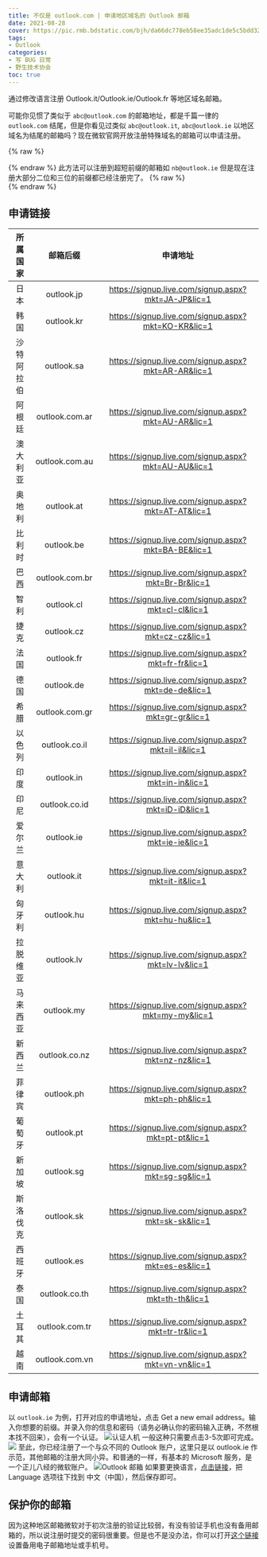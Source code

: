 ```yaml
---
title: 不仅是 outlook.com | 申请地区域名的 Outlook 邮箱
date: 2021-08-28
cover: https://pic.rmb.bdstatic.com/bjh/da66dc778eb58ee35adc1de5c5bdd323.png
tags:
- Outlook
categories:
- 写 BUG 日常
- 野生技术协会
toc: true
---
```

通过修改语言注册 Outlook.it/Outlook.ie/Outlook.fr 等地区域名邮箱。
<!--more-->
可能你见惯了类似于 `abc@outlook.com` 的邮箱地址，都是千篇一律的 `outlook.com` 结尾，但是你看见过类似 `abc@outlook.it`, `abc@outlook.ie` 以地区域名为结尾的邮箱吗？现在微软官网开放注册特殊域名的邮箱可以申请注册。

{% raw %}<article class="message is-danger"><div class="message-body">{% endraw %}
此方法可以注册到超短前缀的邮箱如 `nb@outlook.ie` 但是现在注册大部分二位和三位的前缀都已经注册完了。
{% raw %}</div></article>{% endraw %}

## 申请链接

|所属国家|邮箱后缀|申请地址|
|:-:|:-:|:-:|
|日本|outlook.jp|https://signup.live.com/signup.aspx?mkt=JA-JP&lic=1|
|韩国|outlook.kr|https://signup.live.com/signup.aspx?mkt=KO-KR&lic=1|
|沙特阿拉伯|outlook.sa|https://signup.live.com/signup.aspx?mkt=AR-AR&lic=1|
|阿根廷|outlook.com.ar|https://signup.live.com/signup.aspx?mkt=AU-AR&lic=1|
|澳大利亚|outlook.com.au|https://signup.live.com/signup.aspx?mkt=AU-AU&lic=1|
|奥地利|outlook.at|https://signup.live.com/signup.aspx?mkt=AT-AT&lic=1|
|比利时|outlook.be|https://signup.live.com/signup.aspx?mkt=BA-BE&lic=1|
|巴西|outlook.com.br|https://signup.live.com/signup.aspx?mkt=Br-Br&lic=1|
|智利|outlook.cl|https://signup.live.com/signup.aspx?mkt=cl-cl&lic=1|
|捷克|outlook.cz|https://signup.live.com/signup.aspx?mkt=cz-cz&lic=1|
|法国|outlook.fr|https://signup.live.com/signup.aspx?mkt=fr-fr&lic=1|
|德国|outlook.de|https://signup.live.com/signup.aspx?mkt=de-de&lic=1|
|希腊|outlook.com.gr|https://signup.live.com/signup.aspx?mkt=gr-gr&lic=1|
|以色列|outlook.co.il|https://signup.live.com/signup.aspx?mkt=il-il&lic=1|
|印度|outlook.in|https://signup.live.com/signup.aspx?mkt=in-in&lic=1|
|印尼|outlook.co.id|https://signup.live.com/signup.aspx?mkt=iD-iD&lic=1|
|爱尔兰|outlook.ie|https://signup.live.com/signup.aspx?mkt=ie-ie&lic=1|
|意大利|outlook.it|https://signup.live.com/signup.aspx?mkt=it-it&lic=1|
|匈牙利|outlook.hu|https://signup.live.com/signup.aspx?mkt=hu-hu&lic=1|
|拉脱维亚|outlook.lv|https://signup.live.com/signup.aspx?mkt=lv-lv&lic=1|
|马来西亚|outlook.my|https://signup.live.com/signup.aspx?mkt=my-my&lic=1|
|新西兰|outlook.co.nz|https://signup.live.com/signup.aspx?mkt=nz-nz&lic=1|
|菲律宾|outlook.ph|https://signup.live.com/signup.aspx?mkt=ph-ph&lic=1|
|葡萄牙|outlook.pt|https://signup.live.com/signup.aspx?mkt=pt-pt&lic=1|
|新加坡|outlook.sg|https://signup.live.com/signup.aspx?mkt=sg-sg&lic=1|
|斯洛伐克|outlook.sk|https://signup.live.com/signup.aspx?mkt=sk-sk&lic=1|
|西班牙|outlook.es|https://signup.live.com/signup.aspx?mkt=es-es&lic=1|
|泰国|outlook.co.th|https://signup.live.com/signup.aspx?mkt=th-th&lic=1|
|土耳其|outlook.com.tr|https://signup.live.com/signup.aspx?mkt=tr-tr&lic=1|
|越南|outlook.com.vn|https://signup.live.com/signup.aspx?mkt=vn-vn&lic=1|

## 申请邮箱

以 `outlook.ie` 为例，打开对应的申请地址，点击 Get a new email address。输入你想要的前缀。并录入你的信息和密码（请务必确认你的密码输入正确，不然根本找不回来），会有一个认证。
![认证人机](https://pic.rmb.bdstatic.com/bjh/172377eab3608c65fd87290078938c88.png)
一般这种只需要点击3-5次即可完成。
![](https://pic.rmb.bdstatic.com/bjh/3dc1afd7db7f39142a481b415b537deb.png)
至此，你已经注册了一个与众不同的 Outlook 账户，这里只是以 outlook.ie 作示范，其他邮箱的注册大同小异。和普通的一样，有基本的 Microsoft 服务，是一个正儿八经的微软账户。
![Outlook 邮箱](https://pic.rmb.bdstatic.com/bjh/794ae43aad42daf1faa6883281062fb6.png)
如果要更换语言，[点击链接](https://outlook.live.com/mail/0/options/general/timeAndLanguage)，把 Language 选项往下找到 中文（中国），然后保存即可。

## 保护你的邮箱

因为这种地区邮箱微软对于初次注册的验证比较弱，有没有验证手机也没有备用邮箱的，所以说注册时提交的密码很重要。但是也不是没办法，你可以打开[这个链接](https://account.live.com/proofs/Add?mkt=ZH-CN&uiflavor=web&mpcxt=CATB&ocxt=TFA)设置备用电子邮箱地址或手机号。
